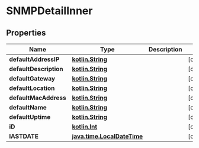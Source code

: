 # SNMPDetailInner

## Properties
Name | Type | Description | Notes
------------ | ------------- | ------------- | -------------
**defaultAddressIP** | [**kotlin.String**](.md) |  |  [optional]
**defaultDescription** | [**kotlin.String**](.md) |  |  [optional]
**defaultGateway** | [**kotlin.String**](.md) |  |  [optional]
**defaultLocation** | [**kotlin.String**](.md) |  |  [optional]
**defaultMacAddress** | [**kotlin.String**](.md) |  |  [optional]
**defaultName** | [**kotlin.String**](.md) |  |  [optional]
**defaultUptime** | [**kotlin.String**](.md) |  |  [optional]
**iD** | [**kotlin.Int**](.md) |  |  [optional]
**lASTDATE** | [**java.time.LocalDateTime**](java.time.LocalDateTime.md) |  |  [optional]
